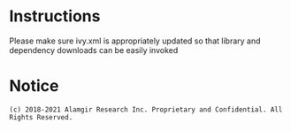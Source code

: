 # Instructions

Please make sure ivy.xml is appropriately updated so that library and dependency downloads can be easily invoked

# Notice
    
    (c) 2018-2021 Alamgir Research Inc. Proprietary and Confidential. All Rights Reserved.
 